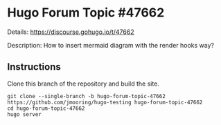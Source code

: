 # Hugo Forum Topic #47662

Details: <https://discourse.gohugo.io/t/47662>

Description: How to insert mermaid diagram with the render hooks way?

## Instructions

Clone this branch of the repository and build the site.

```text
git clone --single-branch -b hugo-forum-topic-47662 https://github.com/jmooring/hugo-testing hugo-forum-topic-47662
cd hugo-forum-topic-47662
hugo server
```
